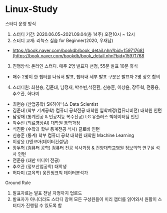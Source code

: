 # Linux-Study

스터디 운영 방식
1. 스터디 기간: 2020.06.05~2021.09.04(총 14주) 오전10시 ~ 12시 
2. 스터디 교재: 리눅스 실습 for Beginner(2020, 우재남)
- https://book.naver.com/bookdb/book_detail.nhn?bid=15971768](https://book.naver.com/bookdb/book_detail.nhn?bid=15971768
3. 진행방식: 온라인 스터디. 매주 2명 발표자 선정, 55분 발표 10분 휴식
- 매주 2명이 한 챕터를 나눠서 발표, 챕터내 세부 발표 구분은 발표자 2명 상호 합의 
4. 스터디원: 최현승, 김준태, 남정재, 박수빈,석진환, 신승훈, 이상윤, 장두혁, 전중용, 추호관, 허다미

- 최현승	(산업공학)		SK하이닉스 Data Scientist
- 김준태	(학부 기계공학) 	컴퓨터 공학전공 대학원 입학예정(컴퓨터비전)	대학원 인턴
- 남정재	(통계전공 & 인공지능 복수전공)	LG 유플러스 빅데이터팀 인턴
- 박수빈	(의료영상AI)	대학원 통학과정
- 석진환	(수학과 	학부 통계전공 석사)	클로바 인턴
- 신승훈	(통계) 학부 컴퓨터 공학 대학원	대학원 Machine Learning
- 이상윤	()엔코아(데이터컨설팅)
- 장두혁	(컴퓨터 공학)	컴퓨터 전공 석사과정 & 건양대학교병원 정보의학 연구실 석사 인턴
- 전준용	(대만 미디어 전공)
- 추호관	(정보산업공학)	대학생
- 허다미	(교육학)	웅진씽크빅 데이터분석가


Ground Rule
1. 발표자료는 발표 전날 자정까지 업로드
2. 발표자가 아니더라도 스터디 참여 모든 구성원들이 미리 챕터를 읽어와서 원활이 스터디가 진행될 수 있도록 함
